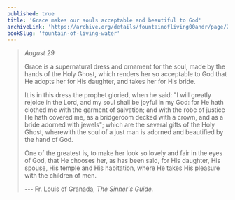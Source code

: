 ```yaml
---
published: true
title: 'Grace makes our souls acceptable and beautiful to God'
archiveLink: 'https://archive.org/details/fountainofliving00andr/page/204?view=theater'
bookSlug: 'fountain-of-living-water'
---
```


> *August 29*
>
> Grace is a supernatural dress and ornament for the soul, made by the hands of the Holy Ghost, which renders her so acceptable to God that He adopts her for His daughter, and takes her for His bride.
>
> It is in this dress the prophet gloried, when he said: "I will greatly rejoice in the Lord, and my soul shall be joyful in my God: for He hath clothed me with the garment of salvation; and with the robe of justice He hath covered me, as a bridgeroom decked with a crown, and as a bride adorned with jewels"; which are the several gifts of the Holy Ghost, wherewith the soul of a just man is adorned and beautified by the hand of God.
>
> One of the greatest is, to make her look so lovely and fair in the eyes of God, that He chooses her, as has been said, for His daughter, His spouse, His temple and His habitation, where He takes His pleasure with the children of men.
>
> --- Fr. Louis of Granada, *The Sinner's Guide.*

